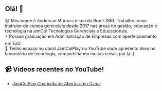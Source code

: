 ## Olá! 👋<br />
😄 Meu nome é Anderson Murussi e sou do Brasil (BR). Trabalho como instrutor de cursos gerenciais desde 2017 nas áreas de gestão, educação e tecnologia na jamCoI Tecnologias Gerenciais e Educacionais.<br />
⚡ Possuo graduação em Administração de Empresas com aperfeiçoamento em EaD.<br />
💞️ Tenho espaço no canal JamCoIPlay no YouTube onde apresento devs no laboratório de tecnologia, compartilhando muitas coisas por lá :)

## 📹 Vídeos recentes no YouTube!<br />
<!-- YOUTUBE:START -->
- [JamCoIPlay Chamada de Abertura do Canal](https://youtu.be/mI7BIDjBHic?si=voDqNA6bz2RinuaR)
<!-- YOUTUBE:END -->

<!---
devandersonmurussi/devandersonmurussi is a ✨ special ✨ repository because its `README.md` (this file) appears on your GitHub profile.
You can click the Preview link to take a look at your changes.
--->
